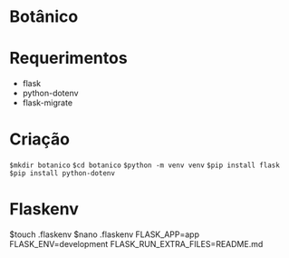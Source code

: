 # Botânico

# Requerimentos
 - flask
 - python-dotenv
 - flask-migrate
 
# Criação
```$mkdir botanico```
```$cd botanico```
```$python -m venv venv```
```$pip install flask```
```$pip install python-dotenv```

# Flaskenv
$touch .flaskenv
$nano .flaskenv
    FLASK_APP=app
    FLASK_ENV=development
    FLASK_RUN_EXTRA_FILES=README.md





